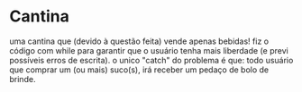 # Cantina
uma cantina que (devido à questão feita) vende apenas bebidas! fiz o código com while para garantir que o usuário tenha mais liberdade (e previ possíveis erros de escrita). o unico "catch" do problema é que: todo usuário que comprar um (ou mais) suco(s), irá receber um pedaço de bolo de brinde.
